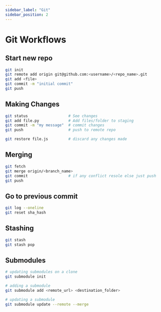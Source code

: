 ```yaml
---
sidebar_label: "Git"
sidebar_position: 2
---
```


# Git Workflows

## Start new repo

```bash
git init
git remote add origin git@github.com:<username>/<repo_name>.git
git add <file>
git commit -m "initial commit"
git push
```

## Making Changes

```bash
git status                  # See changes
git add file.py             # Add files/folder to staging
git commit -m "my message"  # commit changes
git push                    # push to remote repo

git restore file.js         # discard any changes made
```

## Merging

```bash
git fetch
git merge origin/<branch_name>
git commit                  # if any conflict resole else just push
git push
```

## Go to previous commit

```bash
git log --oneline
git reset sha_hash
```

## Stashing

```bash
git stash
git stash pop
```

## Submodules

```bash
# updating submodules on a clone
git submodule init

# adding a submodule
git submodule add <remote_url> <destination_folder>

# updating a submodule
git submodule update --remote --merge
```

